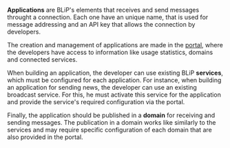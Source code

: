 **Applications** are BLiP's elements that receives and send messages throught a connection. Each one have an unique name, that is used for message addressing and an API key that allows the connection by developers.

The creation and management of applications are made in the [portal](http://messaginghub.io), where the developers have access to information like usage statistics, domains and connected services.

When building an application, the developer can use existing BLiP **services**, which must be configured for each application. For instance, when building an application for sending news, the developer can use an existing broadcast service. For this, he must activate this service for the application and provide the service's required configuration via the portal.

Finally, the application should be published in a **domain** for receiving and sending messages. The publication in a domain works like similarly to the services and may require specific configuration of each domain that are also provided in the portal.
